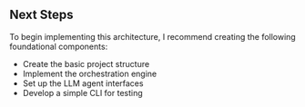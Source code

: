 ## Next Steps

To begin implementing this architecture, I recommend creating the following foundational components:

- Create the basic project structure
- Implement the orchestration engine
- Set up the LLM agent interfaces
- Develop a simple CLI for testing